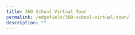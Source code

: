 ```yaml
---
title: 360 School Virtual Tour
permalink: /edgefield/360-school-virtual-tour/
description: ""
---
```


